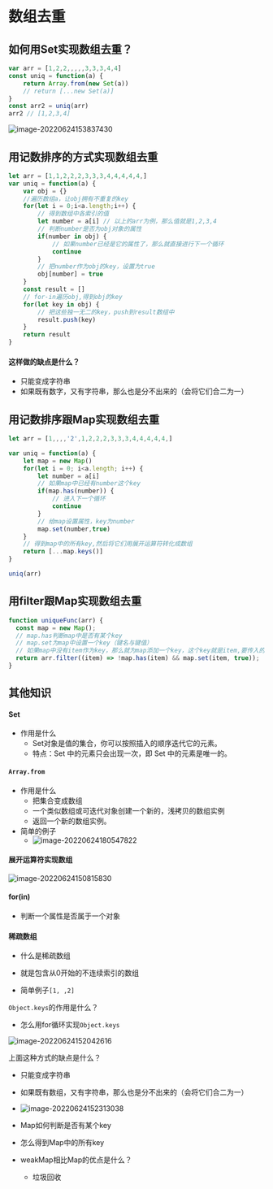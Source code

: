 # 数组去重

## 如何用Set实现数组去重？

```javascript
var arr = [1,2,2,,,,,3,3,3,4,4]
const uniq = function(a) {
    return Array.from(new Set(a))
    // return [...new Set(a)]
}
const arr2 = uniq(arr)
arr2 // [1,2,3,4]
```

![image-20220624153837430](D:\learn-notes\assets\image-20220624153837430.png)

## 用记数排序的方式实现数组去重

```javascript
let arr = [1,1,2,2,2,3,3,3,4,4,4,4,4,]
var uniq = function(a) {
    var obj = {}
    //遍历数组a，让obj拥有不重复的key
    for(let i = 0;i<a.length;i++) {
        // 得到数组中各索引的值
        let number = a[i] // 以上的arr为例，那么值就是1,2,3,4
        // 判断number是否为obj对象的属性
        if(number in obj) {
            // 如果number已经是它的属性了，那么就直接进行下一个循环
            continue
        }
        // 把number作为obj的key，设置为true
        obj[number] = true
    }
    const result = []
    // for-in遍历obj,得到obj的key
    for(let key in obj) {
        // 把这些独一无二的key，push到result数组中
        result.push(key)
    }
    return result
}
```

#### 这样做的缺点是什么？

- 只能变成字符串
- 如果既有数字，又有字符串，那么也是分不出来的（会将它们合二为一）

## 用记数排序跟Map实现数组去重

```javascript
let arr = [1,,,,'2',1,2,2,2,3,3,3,4,4,4,4,4,]

var uniq = function(a) {
    let map = new Map()
    for(let i = 0; i<a.length; i++) {
        let number = a[i]
        // 如果map中已经有number这个key
        if(map.has(number)) {
            // 进入下一个循环
            continue
        }
        // 给map设置属性，key为number
        map.set(number,true)
    }
    // 得到map中的所有key,然后将它们用展开运算符转化成数组
    return [...map.keys()]
}

uniq(arr)
```

## 用filter跟Map实现数组去重

```javascript
function uniqueFunc(arr) {
  const map = new Map();
  // map.has判断map中是否有某个key
  // map.set为map中设置一个key（键名与键值）
  // 如果map中没有item作为key，那么就为map添加一个key，这个key就是item,要传入的键值随意,写1也可以
  return arr.filter((item) => !map.has(item) && map.set(item, true));
}
```

## 其他知识

#### Set

- 作用是什么
  - Set对象是值的集合，你可以按照插入的顺序迭代它的元素。
  - 特点：Set 中的元素只会出现一次，即 Set 中的元素是唯一的。

#### `Array.from`

- 作用是什么
  - 把集合变成数组
  - 一个类似数组或可迭代对象创建一个新的，浅拷贝的数组实例
  - 返回一个新的数组实例。
- 简单的例子
  - ![image-20220624180547822](D:\learn-notes\assets\image-20220624180547822.png)

#### 展开运算符实现数组

![image-20220624150815830](D:\learn-notes\assets\image-20220624150815830.png)

#### for(in)

- 判断一个属性是否属于一个对象

#### 稀疏数组

- 什么是稀疏数组

- 就是包含从0开始的不连续索引的数组

- 简单例子`[1, ,2]`

`Object.keys`的作用是什么？

- 怎么用for循环实现`Object.keys`

![image-20220624152042616](D:\learn-notes\assets\image-20220624152042616.png)

上面这种方式的缺点是什么？

- 只能变成字符串

- 如果既有数组，又有字符串，那么也是分不出来的（会将它们合二为一）
- ![image-20220624152313038](D:\learn-notes\assets\image-20220624152313038.png)
- Map如何判断是否有某个key
- 怎么得到Map中的所有key
- weakMap相比Map的优点是什么？
  - 垃圾回收



